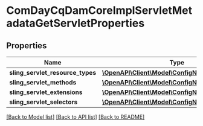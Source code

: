 # ComDayCqDamCoreImplServletMetadataGetServletProperties

## Properties
Name | Type | Description | Notes
------------ | ------------- | ------------- | -------------
**sling_servlet_resource_types** | [**\OpenAPI\Client\Model\ConfigNodePropertyString**](ConfigNodePropertyString.md) |  | [optional] 
**sling_servlet_methods** | [**\OpenAPI\Client\Model\ConfigNodePropertyString**](ConfigNodePropertyString.md) |  | [optional] 
**sling_servlet_extensions** | [**\OpenAPI\Client\Model\ConfigNodePropertyString**](ConfigNodePropertyString.md) |  | [optional] 
**sling_servlet_selectors** | [**\OpenAPI\Client\Model\ConfigNodePropertyString**](ConfigNodePropertyString.md) |  | [optional] 

[[Back to Model list]](../README.md#documentation-for-models) [[Back to API list]](../README.md#documentation-for-api-endpoints) [[Back to README]](../README.md)


